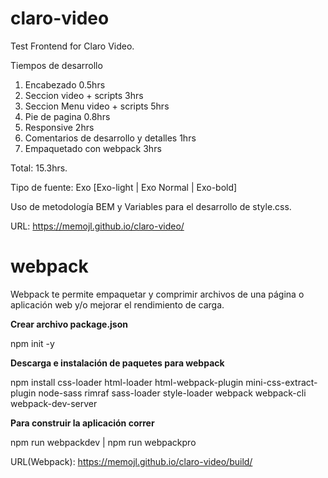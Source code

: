 # claro-video
Test Frontend for Claro Video.

Tiempos de desarrollo
1. Encabezado 0.5hrs
2. Seccion video + scripts 3hrs
3. Seccion Menu video + scripts 5hrs
4. Pie de pagina 0.8hrs
5. Responsive 2hrs
6. Comentarios de desarrollo y detalles 1hrs
7. Empaquetado con webpack 3hrs

Total: 15.3hrs.

Tipo de fuente: Exo [Exo-light | Exo Normal | Exo-bold]

Uso de metodología BEM y Variables para el desarrollo de style.css. 

URL: https://memojl.github.io/claro-video/

# webpack

Webpack te permite empaquetar y comprimir archivos de una página o aplicación web y/o mejorar el rendimiento de carga. 

**Crear archivo package.json**

npm init -y

**Descarga e instalación de paquetes para webpack** 

npm install css-loader html-loader html-webpack-plugin mini-css-extract-plugin node-sass rimraf sass-loader style-loader webpack webpack-cli webpack-dev-server

**Para construir la aplicación correr**

npm run webpackdev | npm run webpackpro

URL(Webpack): https://memojl.github.io/claro-video/build/
